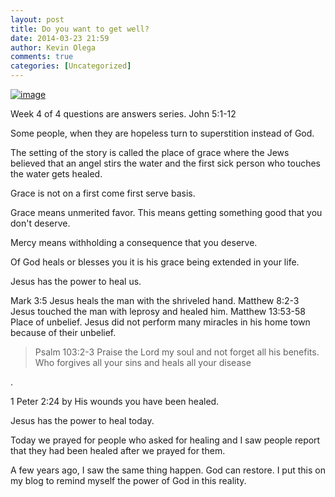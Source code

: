 ```yaml
---
layout: post
title: Do you want to get well?
date: 2014-03-23 21:59
author: Kevin Olega
comments: true
categories: [Uncategorized]
---
```

<a href="http://minimalchanges.com/blog/wp-content/uploads/2014/03/wpid-rps20140323_220022_584.jpg"><img title="rps20140323_220022_584.jpg" class="alignnone size-full" alt="image" src="http://minimalchanges.com/blog/wp-content/uploads/2014/03/wpid-rps20140323_220022_584.jpg" /></a>


Week 4 of 4 questions are answers series. 
John 5:1-12

Some people, when they are hopeless turn to superstition instead of God. 

The setting of the story is called the place of grace where the Jews believed that an angel stirs the water and the first sick person who touches the water gets healed. 

Grace is not on a first come first serve basis. 

Grace means unmerited favor. This means getting something good that you don't deserve. 

Mercy means withholding a consequence that you deserve.

Of God heals or blesses you it is his grace being extended in your life. 

Jesus has the power to heal us. 

Mark 3:5 Jesus heals the man with the shriveled hand. 
Matthew 8:2-3 Jesus touched the man with leprosy and healed him. 
Matthew 13:53-58 Place of unbelief. Jesus did not perform many miracles in his home town because of their unbelief. 

<blockquote>Psalm 103:2-3
Praise the Lord my soul and not forget all his benefits. 
Who forgives all your sins and heals all your disease

</blockquote>
. 

1 Peter 2:24 by His wounds you have been healed. 

Jesus has the power to heal today. 

Today we prayed for people who asked for healing and I saw people report that they had been healed after we prayed for them.&nbsp; 

A few years ago, I saw the same thing happen. God can restore. I put this on my blog to remind myself the power of God in this reality.
